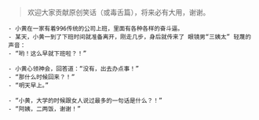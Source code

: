 > 欢迎大家贡献原创笑话（或毒舌篇），将来必有大用，谢谢。

```
- 小黄在一家有着996传统的公司上班，里面有各种各样的奋斗逼。
- 某天，小黄一到了下班时间就准备离开，刚走几步，身后就传来了 眼镜男“三姨太” 轻蔑的声音：
- “哟！这么早就下班啦？！”

- 小黄心领神会，回答道：“没有，出去办点事！”
- “那什么时候回来？！”
- “明天早上。”
```


```
- “小黄，大学的时候跟女人说过最多的一句话是什么？！”
- “阿姨，二两饭，谢谢！”
```
